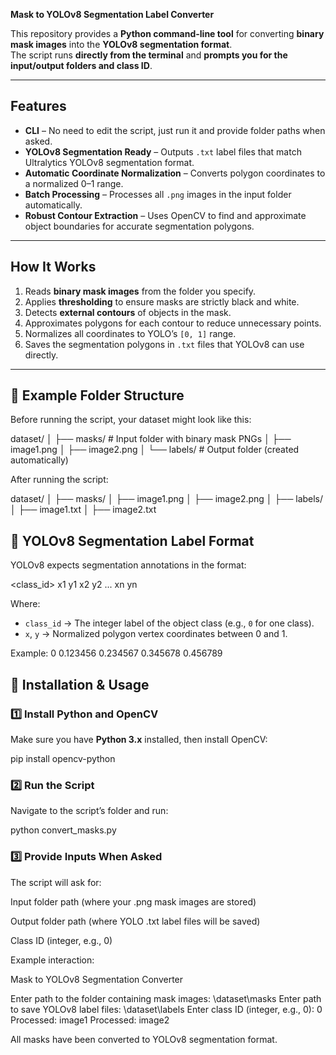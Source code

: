 **Mask to YOLOv8 Segmentation Label Converter**

This repository provides a **Python command-line tool** for converting **binary mask images** into the **YOLOv8 segmentation format**.  
The script runs **directly from the terminal** and **prompts you for the input/output folders and class ID**.

---

## Features

- **CLI** – No need to edit the script, just run it and provide folder paths when asked.
- **YOLOv8 Segmentation Ready** – Outputs `.txt` label files that match Ultralytics YOLOv8 segmentation format.
- **Automatic Coordinate Normalization** – Converts polygon coordinates to a normalized 0–1 range.
- **Batch Processing** – Processes all `.png` images in the input folder automatically.
- **Robust Contour Extraction** – Uses OpenCV to find and approximate object boundaries for accurate segmentation polygons.

---

## How It Works

1. Reads **binary mask images** from the folder you specify.
2. Applies **thresholding** to ensure masks are strictly black and white.
3. Detects **external contours** of objects in the mask.
4. Approximates polygons for each contour to reduce unnecessary points.
5. Normalizes all coordinates to YOLO’s `[0, 1]` range.
6. Saves the segmentation polygons in `.txt` files that YOLOv8 can use directly.

---

## 📂 Example Folder Structure

Before running the script, your dataset might look like this:

dataset/
│
├── masks/ # Input folder with binary mask PNGs
│ ├── image1.png
│ ├── image2.png
│
└── labels/ # Output folder (created automatically)

After running the script:

dataset/
│
├── masks/
│ ├── image1.png
│ ├── image2.png
│
├── labels/
│ ├── image1.txt
│ ├── image2.txt


## 📜 YOLOv8 Segmentation Label Format

YOLOv8 expects segmentation annotations in the format:

<class_id> x1 y1 x2 y2 ... xn yn

Where:
- `class_id` → The integer label of the object class (e.g., `0` for one class).
- `x`, `y` → Normalized polygon vertex coordinates between 0 and 1.

Example:
0 0.123456 0.234567 0.345678 0.456789

## 🚀 Installation & Usage

### 1️⃣ Install Python and OpenCV
Make sure you have **Python 3.x** installed, then install OpenCV:

pip install opencv-python

### 2️⃣ Run the Script
Navigate to the script’s folder and run:

python convert_masks.py

### 3️⃣ Provide Inputs When Asked
The script will ask for:

Input folder path (where your .png mask images are stored)

Output folder path (where YOLO .txt label files will be saved)

Class ID (integer, e.g., 0)

Example interaction:

 Mask to YOLOv8 Segmentation Converter 
 
Enter path to the folder containing mask images: \dataset\masks
Enter path to save YOLOv8 label files: \dataset\labels
Enter class ID (integer, e.g., 0): 0
Processed: image1
Processed: image2

All masks have been converted to YOLOv8 segmentation format.


